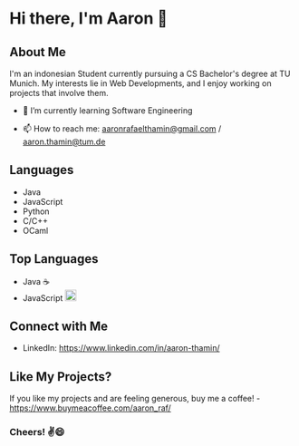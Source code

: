 # Hi there, I'm Aaron 👋

## About Me
I'm an indonesian Student currently pursuing a CS Bachelor's degree at TU Munich. My interests lie in Web Developments, and I enjoy working on projects that involve them.

- 🌱 I’m currently learning Software Engineering
<!-- - 👯 I’m looking to collaborate on Web Development -->
- 📫 How to reach me: aaronrafaelthamin@gmail.com / aaron.thamin@tum.de


## Languages
- Java
- JavaScript
- Python
- C/C++
- OCaml
  

## Top Languages
- Java ☕️
- JavaScript <img src="https://upload.wikimedia.org/wikipedia/commons/6/6a/JavaScript-logo.png" alt="JavaScript Logo" width="20" height="20"/> 


## Connect with Me
<!-- - Instagram: https://www.instagram.com/aaronrafaell/ -->
- LinkedIn: https://www.linkedin.com/in/aaron-thamin/


## Like My Projects?
If you like my projects and are feeling generous, buy me a coffee! - https://www.buymeacoffee.com/aaron_raf/


### Cheers! ✌️😄

<!--
**aaronraf/aaronraf** is a ✨ _special_ ✨ repository because its `README.md` (this file) appears on your GitHub profile.

Here are some ideas to get you started:

- 🔭 I’m currently working on ...
- 🤔 I’m looking for help with ...
- 💬 Ask me about ...
- 😄 Pronouns: ...
- ⚡ Fun fact: ...
-->
